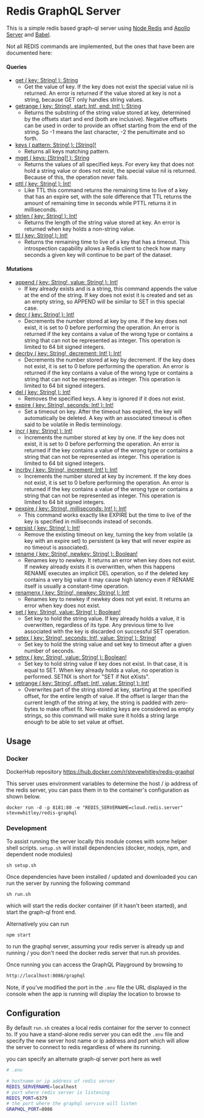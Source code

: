 # Redis GraphQL Server

This is a simple redis based graph-ql server using [Node Redis](https://github.com/noderedis/node_redis) and [Apollo Server](https://github.com/apollographql/apollo-server) and [Babel](https://new.babeljs.io/).

Not all REDIS commands are implemented, but the ones that have been are documented here:

#### Queries

- [get      ( key: String! ): String](https://redis.io/commands/get)
  - Get the value of key. If the key does not exist the special value nil is returned. An error is returned if the value stored at key is not a string, because GET only handles string values.
- [getrange ( key: String!, start: Int!, end: Int! ): String](https://redis.io/commands/getrange)
  - Returns the substring of the string value stored at key, determined by the offsets start and end (both are inclusive). Negative offsets can be used in order to provide an offset starting from the end of the string. So -1 means the last character, -2 the penultimate and so forth.
- [keys     ( pattern: String! ): [String]!](https://redis.io/commands/keys)
  - Returns all keys matching pattern.
- [mget     ( keys: [String]! ): String](https://redis.io/commands/mget)
  - Returns the values of all specified keys. For every key that does not hold a string value or does not exist, the special value nil is returned. Because of this, the operation never fails.
- [pttl     ( key: String! ): Int!](https://redis.io/commands/pttl)
  - Like TTL this command returns the remaining time to live of a key that has an expire set, with the sole difference that TTL returns the amount of remaining time in seconds while PTTL returns it in milliseconds.
- [strlen   ( key: String! ): Int!](https://redis.io/commands/strlen)
  - Returns the length of the string value stored at key. An error is returned when key holds a non-string value.
- [ttl      ( key: String! ): Int!](https://redis.io/commands/ttl)
  - Returns the remaining time to live of a key that has a timeout. This introspection capability allows a Redis client to check how many seconds a given key will continue to be part of the dataset.


#### Mutations

- [append   ( key: String!, value: String! ): Int!](https://redis.io/commands/append)
  - If key already exists and is a string, this command appends the value at the end of the string. If key does not exist it is created and set as an empty string, so APPEND will be similar to SET in this special case.
- [decr     ( key: String! ): Int!](https://redis.io/commands/decr)
  - Decrements the number stored at key by one. If the key does not exist, it is set to 0 before performing the operation. An error is returned if the key contains a value of the wrong type or contains a string that can not be represented as integer. This operation is limited to 64 bit signed integers.
- [decrby   ( key: String!, decrement: Int! ): Int!](https://redis.io/commands/decrby)
  - Decrements the number stored at key by decrement. If the key does not exist, it is set to 0 before performing the operation. An error is returned if the key contains a value of the wrong type or contains a string that can not be represented as integer. This operation is limited to 64 bit signed integers.
- [del      ( key: String! ): Int!](https://redis.io/commands/del)
  - Removes the specified keys. A key is ignored if it does not exist.
- [expire   ( key: String!, seconds: Int! ): Int!](https://redis.io/commands/expire)
  - Set a timeout on key. After the timeout has expired, the key will automatically be deleted. A key with an associated timeout is often said to be volatile in Redis terminology.
- [incr     ( key: String! ): Int!](https://redis.io/commands/incr)
  - Increments the number stored at key by one. If the key does not exist, it is set to 0 before performing the operation. An error is returned if the key contains a value of the wrong type or contains a string that can not be represented as integer. This operation is limited to 64 bit signed integers.
- [incrby   ( key: String!, increment: Int! ): Int!](https://redis.io/commands/incrby)
  - Increments the number stored at key by increment. If the key does not exist, it is set to 0 before performing the operation. An error is returned if the key contains a value of the wrong type or contains a string that can not be represented as integer. This operation is limited to 64 bit signed integers.
- [pexpire  ( key: String!, milliseconds: Int! ): Int!](https://redis.io/commands/pexpire)
  - This command works exactly like EXPIRE but the time to live of the key is specified in milliseconds instead of seconds.
- [persist  ( key: String! ): Int!](https://redis.io/commands/persist)
  - Remove the existing timeout on key, turning the key from volatile (a key with an expire set) to persistent (a key that will never expire as no timeout is associated).
- [rename   ( key: String!, newkey: String! ): Boolean!](https://redis.io/commands/rename)
  - Renames key to newkey. It returns an error when key does not exist. If newkey already exists it is overwritten, when this happens RENAME executes an implicit DEL operation, so if the deleted key contains a very big value it may cause high latency even if RENAME itself is usually a constant-time operation.
- [renamenx ( key: String!, newkey: String! ): Int!](https://redis.io/commands/renamenx)
  - Renames key to newkey if newkey does not yet exist. It returns an error when key does not exist.
- [set      ( key: String!, value: String! ): Boolean!](https://redis.io/commands/set)
  - Set key to hold the string value. If key already holds a value, it is overwritten, regardless of its type. Any previous time to live associated with the key is discarded on successful SET operation.
- [setex    ( key: String!, seconds: Int!, value: String! ): String!](https://redis.io/commands/setex)
  - Set key to hold the string value and set key to timeout after a given number of seconds.
- [setnx    ( key: String!, value: String! ): Boolean!](https://redis.io/commands/setnx)
  - Set key to hold string value if key does not exist. In that case, it is equal to SET. When key already holds a value, no operation is performed. SETNX is short for "SET if Not eXists".
- [setrange ( key: String!, offset: Int!, value: String! ): Int!](https://redis.io/commands/setrange)
  - Overwrites part of the string stored at key, starting at the specified offset, for the entire length of value. If the offset is larger than the current length of the string at key, the string is padded with zero-bytes to make offset fit. Non-existing keys are considered as empty strings, so this command will make sure it holds a string large enough to be able to set value at offset.

## Usage

### Docker

DockerHub repository https://hub.docker.com/r/stevewhitley/redis-graphql

This server uses environment variables to determine the host / ip address of the redis server, you can pass them in to the container's configuration as shown below.

```console
docker run -d -p 8181:80 -e "REDIS_SERVERNAME=cloud.redis.server" stevewhitley/redis-graphql
```

### Development

To assist running the server locally this module comes with some helper shell scripts.  `setup.sh` will install dependencies (docker, nodejs, npm, and dependent node modules)

```console
sh setup.sh
```

Once dependencies have been installed / updated and downloaded you can run the server by running the following command

```console
sh run.sh
```

which will start the redis docker container (if it hasn't been started), and start the graph-ql front end.

Alternatively you can run

```console
npm start
```

to run the graphql server, assuming your redis server is already up and running / you don't need the docker redis server that run.sh provides.

Once running you can access the GraphQL Playground by browsing to

```html
http://localhost:8086/graphql
```

Note, if you've modified the port in the `.env` file the URL displayed in the console when the app is running will display the location to browse to

## Configuration

By default `run.sh` creates a local redis container for the server to connect to.  If you have a stand-alone redis server you can edit the `.env` file and specify the new server host name or ip address and port which will allow the server to connect to redis regardless of where its running.

you can specify an alternate graph-ql server port here as well

```bash
# .env

# hostname or ip address of redis server
REDIS_SERVERNAME=localhost
# port where redis server is listening
REDIS_PORT=6379
# the port where the graphql service will listen
GRAPHQL_PORT=8086
```
